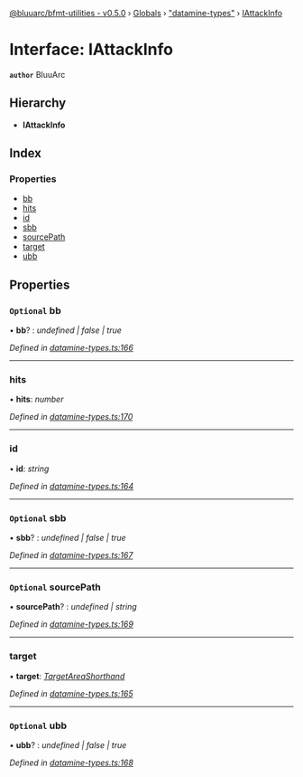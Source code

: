 [@bluuarc/bfmt-utilities - v0.5.0](../README.md) › [Globals](../globals.md) › ["datamine-types"](../modules/_datamine_types_.md) › [IAttackInfo](_datamine_types_.iattackinfo.md)

# Interface: IAttackInfo

**`author`** BluuArc

## Hierarchy

* **IAttackInfo**

## Index

### Properties

* [bb](_datamine_types_.iattackinfo.md#optional-bb)
* [hits](_datamine_types_.iattackinfo.md#hits)
* [id](_datamine_types_.iattackinfo.md#id)
* [sbb](_datamine_types_.iattackinfo.md#optional-sbb)
* [sourcePath](_datamine_types_.iattackinfo.md#optional-sourcepath)
* [target](_datamine_types_.iattackinfo.md#target)
* [ubb](_datamine_types_.iattackinfo.md#optional-ubb)

## Properties

### `Optional` bb

• **bb**? : *undefined | false | true*

*Defined in [datamine-types.ts:166](https://github.com/BluuArc/bfmt-utilities/blob/master/src/datamine-types.ts#L166)*

___

###  hits

• **hits**: *number*

*Defined in [datamine-types.ts:170](https://github.com/BluuArc/bfmt-utilities/blob/master/src/datamine-types.ts#L170)*

___

###  id

• **id**: *string*

*Defined in [datamine-types.ts:164](https://github.com/BluuArc/bfmt-utilities/blob/master/src/datamine-types.ts#L164)*

___

### `Optional` sbb

• **sbb**? : *undefined | false | true*

*Defined in [datamine-types.ts:167](https://github.com/BluuArc/bfmt-utilities/blob/master/src/datamine-types.ts#L167)*

___

### `Optional` sourcePath

• **sourcePath**? : *undefined | string*

*Defined in [datamine-types.ts:169](https://github.com/BluuArc/bfmt-utilities/blob/master/src/datamine-types.ts#L169)*

___

###  target

• **target**: *[TargetAreaShorthand](../enums/_datamine_types_.targetareashorthand.md)*

*Defined in [datamine-types.ts:165](https://github.com/BluuArc/bfmt-utilities/blob/master/src/datamine-types.ts#L165)*

___

### `Optional` ubb

• **ubb**? : *undefined | false | true*

*Defined in [datamine-types.ts:168](https://github.com/BluuArc/bfmt-utilities/blob/master/src/datamine-types.ts#L168)*
